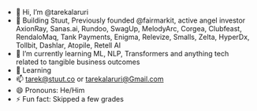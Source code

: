 - 👋 Hi, I’m @tarekalaruri
- 👀 Building Stuut, Previously founded @fairmarkit, active angel investor AxionRay, Sanas.ai, Rundoo, SwagUp, MelodyArc, Corgea, Clubfeast, RendaloMaq, Tank Payments, Enigma, Relevize, Smalls, Zelta, HyperDx, Tollbit, Dashlar, Atopile, Retell AI
- 🌱 I’m currently learning ML, NLP, Transformers and anything tech related to tangible business outcomes
- 💞️ Learning
- 📫 tarek@stuut.co or tarekalaruri@Gmail.com
- 😄 Pronouns: He/Him
- ⚡ Fun fact: Skipped a few grades
